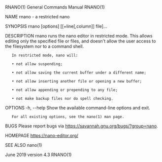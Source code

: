 RNANO(1)                                                                                                                                        General Commands Manual                                                                                                                                        RNANO(1)

NAME
       rnano - a restricted nano

SYNOPSIS
       rnano [options] [[+line[,column]] file]...

DESCRIPTION
       rnano runs the nano editor in restricted mode.  This allows editing only the specified file or files, and doesn't allow the user access to the filesystem nor to a command shell.

       In restricted mode, nano will:

       • not allow suspending;

       • not allow saving the current buffer under a different name;

       • not allow inserting another file or opening a new buffer;

       • not allow appending or prepending to any file;

       • not make backup files nor do spell checking.

OPTIONS
       -h, --help
              Show the available command-line options and exit.

       For all existing options, see the nano(1) man page.

BUGS
       Please report bugs via https://savannah.gnu.org/bugs/?group=nano.

HOMEPAGE
       https://nano-editor.org/

SEE ALSO
       nano(1)

June 2019                                                                                                                                             version 4.3                                                                                                                                              RNANO(1)
